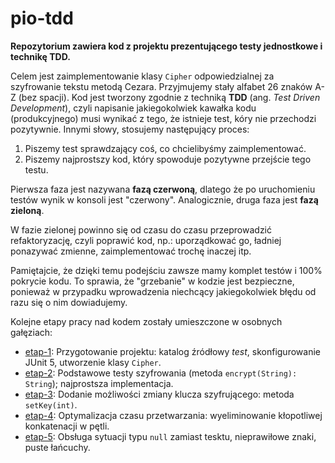 # pio-tdd

**Repozytorium zawiera kod z projektu prezentującego testy jednostkowe i technikę TDD.**

Celem jest zaimplementowanie klasy `Cipher` odpowiedzialnej za szyfrowanie tekstu metodą Cezara.
Przyjmujemy stały alfabet 26 znaków A-Z (bez spacji). 
Kod jest tworzony zgodnie z techniką **TDD** (ang. _Test Driven Development_), czyli napisanie
jakiegokolwiek kawałka kodu (produkcyjnego) musi wynikać z tego, że istnieje test, kóry nie przechodzi pozytywnie.
Innymi słowy, stosujemy następujący proces:

1. Piszemy test sprawdzający coś, co chcielibyśmy zaimplementować.
2. Piszemy najprostszy kod, który spowoduje pozytywne przejście tego testu.

Pierwsza faza jest nazywana **fazą czerwoną**, dlatego że po uruchomieniu testów wynik w konsoli jest "czerwony".
Analogicznie, druga faza jest **fazą zieloną**.

W fazie zielonej powinno się od czasu do czasu przeprowadzić refaktoryzację, czyli poprawić kod, np.: uporządkować go,
ładniej ponazywać zmienne, zaimplementować trochę inaczej itp.

Pamiętajcie, że dzięki temu podejściu zawsze mamy komplet testów i 100% pokrycie kodu. To sprawia, że "grzebanie"
w kodzie jest bezpieczne, ponieważ w przypadku wprowadzenia niechcący jakiegokolwiek błędu od razu się o nim dowiadujemy.

Kolejne etapy pracy nad kodem zostały umieszczone w osobnych gałęziach:

- [etap-1](https://github.com/oleklamza/pio-tdd/tree/etap-1): Przygotowanie projektu: katalog źródłowy _test_,
  skonfigurowanie JUnit 5, utworzenie klasy `Cipher`.
- [etap-2](https://github.com/oleklamza/pio-tdd/tree/etap-2): Podstawowe testy szyfrowania
  (metoda `encrypt(String): String`); najprostsza implementacja.
- [etap-3](https://github.com/oleklamza/pio-tdd/tree/etap-3): Dodanie możliwości zmiany klucza szyfrującego:
  metoda `setKey(int)`.
- [etap-4](https://github.com/oleklamza/pio-tdd/tree/etap-4): Optymalizacja czasu przetwarzania: wyeliminowanie
  kłopotliwej konkatenacji w pętli.
- [etap-5](https://github.com/oleklamza/pio-tdd/tree/etap-5): Obsługa sytuacji typu `null` zamiast tesktu,
  nieprawiłowe znaki, puste łańcuchy.
